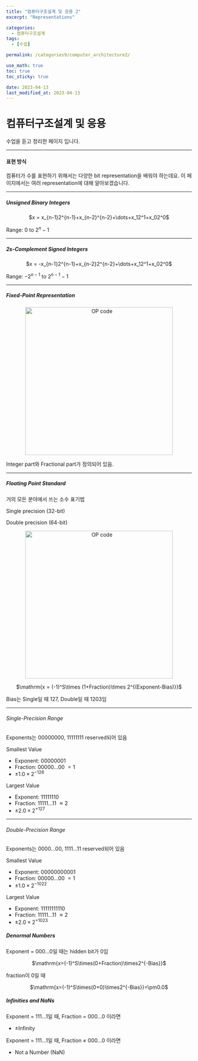 ```yaml
---
title: "컴퓨터구조설계 및 응용 2"
excerpt: "Representations"

categories:
  - 컴퓨터구조설계
tags:
  - [수업]

permalink: /categories9/computer_architecture2/

use_math: true
toc: true
toc_sticky: true

date: 2023-04-13
last_modified_at: 2023-04-13
---
```


# 컴퓨터구조설계 및 응용

수업을 듣고 정리한 페이지 입니다.

---

#### 표현 방식

컴퓨터가 수를 표현하기 위해서는 다양한 bit representation을 배워야 하는데요. 이 페이지에서는 여러 representation에 대해 알아보겠습니다.

---

##### Unsigned Binary Integers

<center>$x = x_{n-1}2^{n-1}+x_{n-2}^{n-2}+\dots+x_12^1+x_02^0$</center>

Range: $0$  to  $2^n-1$

---

##### 2s-Complement Signed Integers

<center>$x = -x_{n-1}2^{n-1}+x_{n-2}2^{n-2}+\dots+x_12^1+x_02^0$</center>

Range: $-2^{n-1}$ to $2^{n-1}-1$

---

##### Fixed-Point Representation

<p align="center"><img src="../../assets/images/041408.png" width="400px" height="400px" title="OP code 예시" alt="OP code" ><img></p>

Integer part와 Fractional part가 정의되어 있음. 

---

##### Floating Point Standard

거의 모든 분야에서 쓰는 소수 표기법

Single precision (32-bit)

Double precision (64-bit)

<p align="center"><img src="../../assets/images/041409.jpg" width="400px" height="400px" title="OP code 예시" alt="OP code" ><img></p>

<center>$\mathrm{x = (-1)^S\times (1+Fraction)\times 2^{(Exponent-Bias)}}$</center>

Bias는 Single일 때 127, Double일 때 1203임

---

###### Single-Precision Range

Exponents는 00000000, 11111111 reserved되어 있음

Smallest Value
- Exponent: 00000001
- Fraction: 00000...00 $=1$
- $\pm1.0\times 2^{-126}$

Largest Value
- Exponent: 11111110
- Fraction: 11111...11 $\approx2$
- $\pm2.0\times 2^{+127}$

---

###### Double-Precision Range

Exponents는 0000...00, 1111...11 reserved되어 있음

Smallest Value
- Exponent: 00000000001
- Fraction: 00000...00 $=1$
- $\pm1.0\times 2^{-1022}$

Largest Value
- Exponent: 11111111110
- Fraction: 11111...11 $\approx2$
- $\pm2.0\times 2^{+1023}$

##### Denormal Numbers

Exponent = 000...0일 때는 hidden bit가 0임

<center>$\mathrm{x=(-1)^S\times(0+Fraction)\times2^{-Bias}}$</center>

fraction이 0일 때

<center>$\mathrm{x=(-1)^S\times(0+0)\times2^{-Bias}}=\pm0.0$</center>

##### Infinities and NaNs

Exponent = 111...1일 때, Fraction = 000...0 이라면
- $\pm$Infinity

Exponent = 111...1일 때, Fraction $\neq$ 000...0 이라면
- Not a Number (NaN)